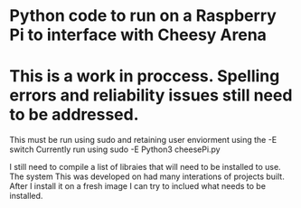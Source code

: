 # Python code to run on a Raspberry Pi to interface with Cheesy Arena

# This is a work in proccess. Spelling errors and reliability issues still need to be addressed. 


This must be run using sudo and retaining user enviorment using the -E switch
Currently run using sudo -E Python3 cheesePi.py

I still need to compile a list of libraies that will need to be installed to use. The system 
This was developed on had many interations of projects built. After I install it on a fresh 
image I can try to inclued what needs to be installed.




